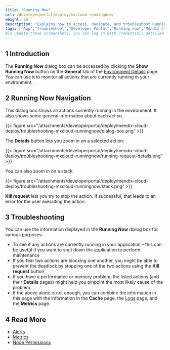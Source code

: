 ```yaml
---
title: "Running Now"
url: /developerportal/deploy/mxcloud-runningnow/
weight: 20
description: "Explains how to access, navigate, and troubleshoot Running Now in your node."
tags: ["App","Troubleshoot","Developer Portal","Running now","Mendix Cloud"]
#To update these screenshots, you can log in with credentials detailed in How to Update Screenshots Using Team Apps.
---
```


## 1 Introduction

The **Running Now** dialog box can be accessed by clicking the **Show Running Now** button on the **General** tab of the [Environment Details](/developerportal/deploy/environments-details/) page. You can use it to monitor all actions that are currently running in your environment.

## 2 Running Now Navigation

This dialog box shows all actions currently running in the environment. It also shows some general information about each action.

{{< figure src="/attachments/developerportal/deploy/mendix-cloud-deploy/troubleshooting-mxcloud-runningnow/dialog-box.png" >}}

The **Details** button lets you zoom in on a selected action:

{{< figure src="/attachments/developerportal/deploy/mendix-cloud-deploy/troubleshooting-mxcloud-runningnow/running-request-details.png" >}}

You can also zoom in on a stack: 

{{< figure src="/attachments/developerportal/deploy/mendix-cloud-deploy/troubleshooting-mxcloud-runningnow/stack.png" >}}

**Kill request** lets you try to stop the action. If successful, that leads to an error for the user executing the action.

## 3 Troubleshooting

You can use the information displayed in the **Running Now** dialog box for various purposes:

* To see if any actions are currently running in your application – this can be useful if you want to shut down the application to perform maintenance
* If you fear two actions are blocking one another, you might be able to prevent the deadlock by stopping one of the two actions using the **Kill request** button
* If you have a performance or memory problem, the listed actions (and their **Details** pages) might help you pinpoint the most likely cause of the problem
* If the above alone is not enough, you can combine the information in this page with the information in the **Cache** page, the [Logs](/developerportal/operate/logs/) page, and the **Metrics** page.

## 4 Read More

* [Alerts](/developerportal/operate/monitoring-application-health/)
* [Metrics](/developerportal/operate/metrics/)
* [Node Permissions](/developerportal/deploy/node-permissions/)
